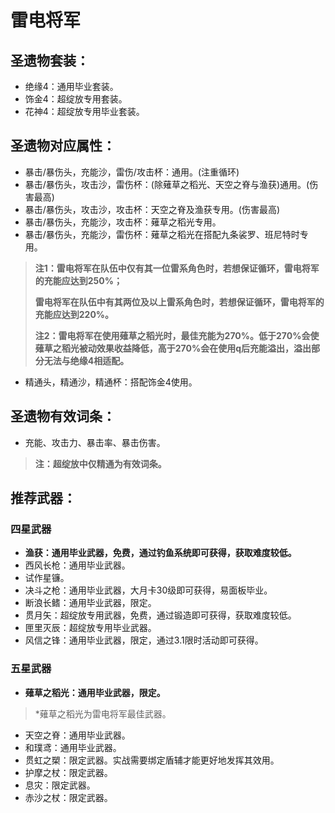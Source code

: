 # 雷电将军

## 圣遗物套装：
- 绝缘4：通用毕业套装。
- 饰金4：超绽放专用套装。
- 花神4：超绽放专用毕业套装。

## 圣遗物对应属性：
- 暴击/暴伤头，充能沙，雷伤/攻击杯：通用。(注重循环)
- 暴击/暴伤头，攻击沙，雷伤杯：(除薙草之稻光、天空之脊与渔获)通用。(伤害最高)
- 暴击/暴伤头，攻击沙，攻击杯：天空之脊及渔获专用。(伤害最高)
- 暴击/暴伤头，充能沙，攻击杯：薙草之稻光专用。
- 暴击/暴伤头，充能沙，雷伤杯：薙草之稻光在搭配九条裟罗、班尼特时专用。

> **注1：雷电将军在队伍中仅有其一位雷系角色时，若想保证循环，雷电将军的充能应达到250%；**
>
> **雷电将军在队伍中有其两位及以上雷系角色时，若想保证循环，雷电将军的充能应达到220%。**
>
> **注2：雷电将军在使用薙草之稻光时，最佳充能为270%。低于270%会使薙草之稻光被动效果收益降低，高于270%会在使用q后充能溢出，溢出部分无法与绝缘4相适配。**

- 精通头，精通沙，精通杯：搭配饰金4使用。

## 圣遗物有效词条：
- 充能、攻击力、暴击率、暴击伤害。

> **注：超绽放中仅精通为有效词条。**


## 推荐武器：
### 四星武器
- **渔获：通用毕业武器，免费，通过钓鱼系统即可获得，获取难度较低。**
- 西风长枪：通用毕业武器。
- 试作星镰。
- 决斗之枪：通用毕业武器，大月卡30级即可获得，易面板毕业。
- 断浪长鳍：通用毕业武器，限定。
- 贯月矢：超绽放专用武器，免费，通过锻造即可获得，获取难度较低。
- 匣里灭辰：超绽放专用毕业武器。
- 风信之锋：通用毕业武器，限定，通过3.1限时活动即可获得。

### 五星武器
- **薙草之稻光：通用毕业武器，限定。**

> \*薙草之稻光为雷电将军最佳武器。

- 天空之脊：通用毕业武器。
- 和璞鸢：通用毕业武器。
- 贯虹之槊：限定武器。实战需要绑定盾辅才能更好地发挥其效用。
- 护摩之杖：限定武器。
- 息灾：限定武器。
- 赤沙之杖：限定武器。
